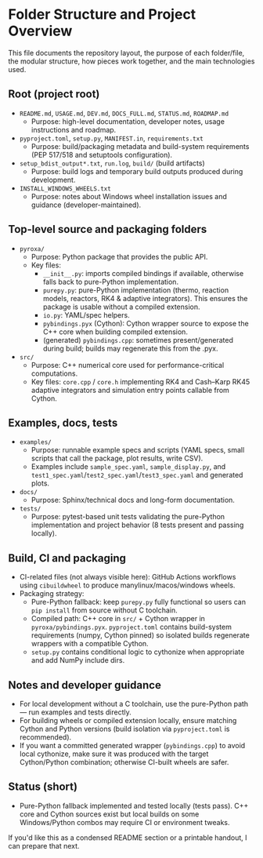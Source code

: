 # Folder Structure and Project Overview

This file documents the repository layout, the purpose of each folder/file, the modular structure, how pieces work together, and the main technologies used.

## Root (project root)
- `README.md`, `USAGE.md`, `DEV.md`, `DOCS_FULL.md`, `STATUS.md`, `ROADMAP.md`
  - Purpose: high-level documentation, developer notes, usage instructions and roadmap.
- `pyproject.toml`, `setup.py`, `MANIFEST.in`, `requirements.txt`
  - Purpose: build/packaging metadata and build-system requirements (PEP 517/518 and setuptools configuration).
- `setup_bdist_output*.txt`, `run.log`, `build/` (build artifacts)
  - Purpose: build logs and temporary build outputs produced during development.
- `INSTALL_WINDOWS_WHEELS.txt`
  - Purpose: notes about Windows wheel installation issues and guidance (developer-maintained).

## Top-level source and packaging folders
- `pyroxa/`
  - Purpose: Python package that provides the public API.
  - Key files:
    - `__init__.py`: imports compiled bindings if available, otherwise falls back to pure-Python implementation.
    - `purepy.py`: pure-Python implementation (thermo, reaction models, reactors, RK4 & adaptive integrators). This ensures the package is usable without a compiled extension.
    - `io.py`: YAML/spec helpers.
    - `pybindings.pyx` (Cython): Cython wrapper source to expose the C++ core when building compiled extension.
    - (generated) `pybindings.cpp`: sometimes present/generated during build; builds may regenerate this from the .pyx.
- `src/`
  - Purpose: C++ numerical core used for performance-critical computations.
  - Key files: `core.cpp` / `core.h` implementing RK4 and Cash–Karp RK45 adaptive integrators and simulation entry points callable from Cython.

## Examples, docs, tests
- `examples/`
  - Purpose: runnable example specs and scripts (YAML specs, small scripts that call the package, plot results, write CSV).
  - Examples include `sample_spec.yaml`, `sample_display.py`, and `test1_spec.yaml`/`test2_spec.yaml`/`test3_spec.yaml` and generated plots.
- `docs/`
  - Purpose: Sphinx/technical docs and long-form documentation.
- `tests/`
  - Purpose: pytest-based unit tests validating the pure-Python implementation and project behavior (8 tests present and passing locally).

## Build, CI and packaging
- CI-related files (not always visible here): GitHub Actions workflows using `cibuildwheel` to produce manylinux/macos/windows wheels.
- Packaging strategy:
  - Pure-Python fallback: keep `purepy.py` fully functional so users can `pip install` from source without C toolchain.
  - Compiled path: C++ core in `src/` + Cython wrapper in `pyroxa/pybindings.pyx`. `pyproject.toml` contains build-system requirements (numpy, Cython pinned) so isolated builds regenerate wrappers with a compatible Cython.
  - `setup.py` contains conditional logic to cythonize when appropriate and add NumPy include dirs.

## Notes and developer guidance
- For local development without a C toolchain, use the pure-Python path — run examples and tests directly.
- For building wheels or compiled extension locally, ensure matching Cython and Python versions (build isolation via `pyproject.toml` is recommended).
- If you want a committed generated wrapper (`pybindings.cpp`) to avoid local cythonize, make sure it was produced with the target Cython/Python combination; otherwise CI-built wheels are safer.

## Status (short)
- Pure-Python fallback implemented and tested locally (tests pass). C++ core and Cython sources exist but local builds on some Windows/Python combos may require CI or environment tweaks.

If you'd like this as a condensed README section or a printable handout, I can prepare that next.
